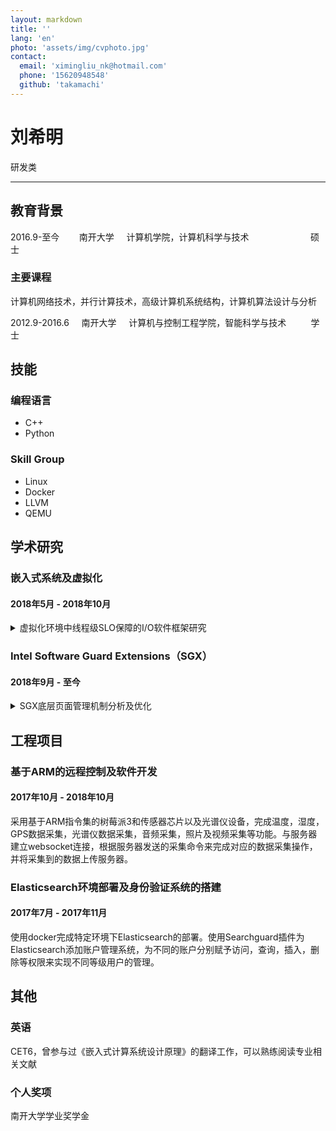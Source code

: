 ```yaml
---
layout: markdown
title: ''
lang: 'en'
photo: 'assets/img/cvphoto.jpg'
contact:
  email: 'ximingliu_nk@hotmail.com'
  phone: '15620948548'
  github: 'takamachi'
---
```


# 刘希明
研发类

-----------

## 教育背景
2016.9-至今&nbsp;&nbsp;&nbsp;&nbsp;&nbsp;&nbsp;&nbsp;
南开大学&nbsp;&nbsp;&nbsp;&nbsp;
计算机学院，计算机科学与技术&nbsp;&nbsp;&nbsp;&nbsp;&nbsp;&nbsp;&nbsp;&nbsp;&nbsp;&nbsp;&nbsp;&nbsp;&nbsp;&nbsp;&nbsp;&nbsp;&nbsp;&nbsp;&nbsp;&nbsp;&nbsp;&nbsp;&nbsp;&nbsp;
硕士
### 主要课程
计算机网络技术，并行计算技术，高级计算机系统结构，计算机算法设计与分析

2012.9-2016.6&nbsp;&nbsp;&nbsp;&nbsp;
南开大学&nbsp;&nbsp;&nbsp;&nbsp;
计算机与控制工程学院，智能科学与技术 
&nbsp;&nbsp;&nbsp;&nbsp;&nbsp;&nbsp;&nbsp;&nbsp;
学士

## 技能

### 编程语言
* C++
* Python

### Skill Group
* Linux
* Docker
* LLVM
* QEMU

## 学术研究
### 嵌入式系统及虚拟化
#### 2018年5月 - 2018年10月
<details>
 <summary>虚拟化环境中线程级SLO保障的I/O软件框架研究</summary>
  对虚拟机的系统调用进行修改，使得I/O请求中可以携带必要的服务保障信息。扩展virtio协议，让携带的服务保障信息可以跨越虚拟机和宿主机之间的语义鸿沟。已被《计算机工程与科学》录用。
</details>

### Intel Software Guard Extensions（SGX）
#### 2018年9月 - 至今
<details>
 <summary>SGX底层页面管理机制分析及优化</summary>
  对SGX的底层页面管理机制进行了深入分析和性能测试。设计了一个全局LRU的页面交换算法来保障使用SGX的程序之间内存占用的公平性。在SGX的驱动中加入了启发式的页面预取算法，通过对程序触发的Page fault异常的访存行为进行分析来决定是否进行预取以及预取页面的地址。学习并熟练使用SPEC CPU2017测试工具，并使用LLVM对SPEC中的benchmark进行静态分析，寻找可以认定为连续访存的区域。使用LLVM在较大的连续访存中自动插入对SGX驱动的提示，让SGX可以根据这些提示对页面进行预取。
</details>


## 工程项目

### 基于ARM的远程控制及软件开发
#### 2017年10月 - 2018年10月
采用基于ARM指令集的树莓派3和传感器芯片以及光谱仪设备，完成温度，湿度，GPS数据采集，光谱仪数据采集，音频采集，照片及视频采集等功能。与服务器建立websocket连接，根据服务器发送的采集命令来完成对应的数据采集操作，并将采集到的数据上传服务器。

### Elasticsearch环境部署及身份验证系统的搭建
#### 2017年7月 - 2017年11月
使用docker完成特定环境下Elasticsearch的部署。使用Searchguard插件为Elasticsearch添加账户管理系统，为不同的账户分别赋予访问，查询，插入，删除等权限来实现不同等级用户的管理。

## 其他
### 英语
CET6，曾参与过《嵌入式计算系统设计原理》的翻译工作，可以熟练阅读专业相关文献
### 个人奖项
南开大学学业奖学金

